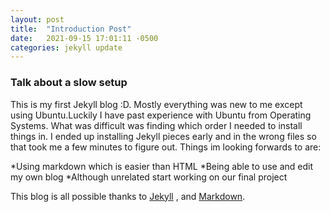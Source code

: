 ```yaml
---
layout: post
title:  "Introduction Post"
date:   2021-09-15 17:01:11 -0500
categories: jekyll update
---
```


### Talk about a slow setup

This is my first Jekyll blog :D. Mostly everything was new to me except using Ubuntu.Luckily I have past experience with Ubuntu 
from Operating Systems. What was difficult was finding which order I needed to install things in. I ended up installing Jekyll
pieces early and in the wrong files so that took me a few minutes to figure out. Things im looking forwards to are:

*Using markdown which is easier than HTML
*Being able to use and edit my own blog
*Although unrelated start working on our final project

This blog is all possible thanks to [Jekyll](https://jekyllrb.com/) , and [Markdown](https://daringfireball.net/projects/markdown/basics).